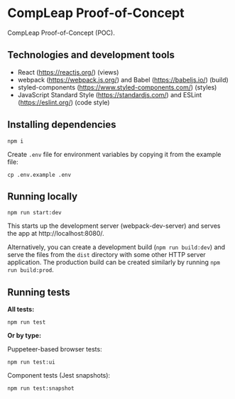 # CompLeap Proof-of-Concept

CompLeap Proof-of-Concept (POC).

## Technologies and development tools

- React (https://reactjs.org/) (views)
- webpack (https://webpack.js.org/) and Babel (https://babeljs.io/) (build)
- styled-components (https://www.styled-components.com/) (styles)
- JavaScript Standard Style (https://standardjs.com/) and ESLint (https://eslint.org/) (code style)

## Installing dependencies

```shell
npm i
```

Create `.env` file for environment variables by copying it from the example file:
```shell
cp .env.example .env
```

## Running locally

```shell
npm run start:dev
```

This starts up the development server (webpack-dev-server) and serves the app at http://localhost:8080/.

Alternatively, you can create a development build (`npm run build:dev`) and serve the files from the `dist` directory with some other HTTP server application. The production build can be created similarly by running `npm run build:prod`.

## Running tests

**All tests:**

```shell
npm run test
```

**Or by type:**

Puppeteer-based browser tests:
```shell
npm run test:ui
```

Component tests (Jest snapshots):
```shell
npm run test:snapshot
```

